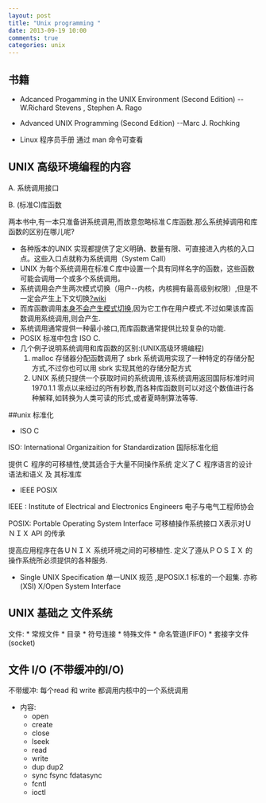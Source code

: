 ```yaml
---
layout: post
title: "Unix programming "
date: 2013-09-19 10:00
comments: true
categories: unix 
---
```



## 书籍
* Adcanced Progamming in the UNIX Environment (Second Edition) --W.Richard Stevens , Stephen A. Rago

* Advanced UNIX Programming (Second Edition)  --Marc J. Rochking 

* Linux 程序员手册 通过 man 命令可查看

## UNIX 高级环境编程的内容

A.  系统调用接口

B. (标准C)库函数


两本书中,有一本只准备讲系统调用,而故意忽略标准Ｃ库函数.那么系统掉调用和库函数的区别在哪儿呢?

 + 各种版本的UNIX 实现都提供了定义明确、数量有限、可直接进入内核的入口点。这些入口点就称为系统调用（System Call）
 + UNIX  为每个系统调用在标准Ｃ库中设置一个具有同样名字的函数，这些函数可能会调用一个或多个系统调用。
 + 系统调用会产生两次模式切换（用户--内核，内核拥有最高级别权限）,但是不一定会产生上下文切换[?wiki](http://en.wikipedia.org/wiki/System_call#Processor_mode_and_context_switching "进程模型和上下文切换")
 + 而库函数调用[本身不会产生模式切换](http://en.wikipedia.org/wiki/System_call#The_library_as_an_intermediary "系统调用作为中介"),因为它工作在用户模式.不过如果该库函数调用系统调用,则会产生.
 + 系统调用通常提供一种最小接口,而库函数通常提供比较复杂的功能.
 + POSIX 标准中包含 ISO C.
 + 几个例子说明系统调用和库函数的区别:(UNIX高级环境编程)
	1. malloc 存储器分配函数调用了 sbrk 系统调用实现了一种特定的存储分配方式,不过你也可以用 sbrk 实现其他的存储分配方式
	2. UNIX 系统只提供一个获取时间的系统调用,该系统调用返回国际标准时间 1970.1.1 零点以来经过的所有秒数,而各种库函数则可以对这个数值进行各种解释,如转换为人类可读的形式,或者夏時制算法等等.


##unix 标准化

*  ISO C

ISO: International Organizaition for Standardization 国际标准化组

提供Ｃ 程序的可移植性,使其适合于大量不同操作系统
定义了Ｃ 程序语言的设计语法和语义 及 其标准库

*  IEEE POSIX

IEEE : Institute of Electrical and Electronics Engineers 电子与电气工程师协会

POSIX: Portable Operating System Interface 可移植操作系统接口 X表示对ＵＮＩＸ API 的传承

提高应用程序在各ＵＮＩＸ 系统环境之间的可移植性. 
定义了遵从ＰＯＳＩＸ 的操作系统所必须提供的各种服务.

* Single UNIX Specification
单一UNIX 规范 ,是POSIX.1 标准的一个超集. 亦称(XSI) X/Open System Interface

## UNIX 基础之 文件系统
文件:
	* 常规文件
	* 目录
	* 符号连接
	* 特殊文件
	* 命名管道(FIFO)
	* 套接字文件(socket)


## 文件 I/O (不带缓冲的I/O)

不带缓冲: 每个read 和 write 都调用内核中的一个系统调用

* 内容:
	+ open
	+ create
	+ close
	+ lseek
	+ read
	+ write
	+ dup dup2
	+ sync fsync fdatasync
	+ fcntl
	+ ioctl
	
